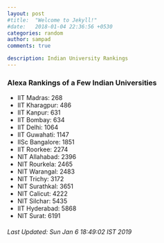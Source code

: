 ```yaml
---
layout: post
#title:  "Welcome to Jekyll!"
#date:   2018-01-04 22:36:56 +0530
categories: random
author: sampad
comments: true

description: Indian University Rankings
---
```


### Alexa Rankings of a Few Indian Universities


- IIT Madras: 268
- IIT Kharagpur: 486
- IIT Kanpur: 631
- IIT Bombay: 634
- IIT Delhi: 1064
- IIT Guwahati: 1147
- IISc Bangalore: 1851
- IIT Roorkee: 2274
- NIT Allahabad: 2396
- NIT Rourkela: 2465
- NIT Warangal: 2483
- NIT Trichy: 3172
- NIT Surathkal: 3651
- NIT Calicut: 4222
- NIT Silchar: 5435
- IIT Hyderabad: 5868
- NIT Surat: 6191


 ###### Last Updated: Sun Jan  6 18:49:02 IST 2019
